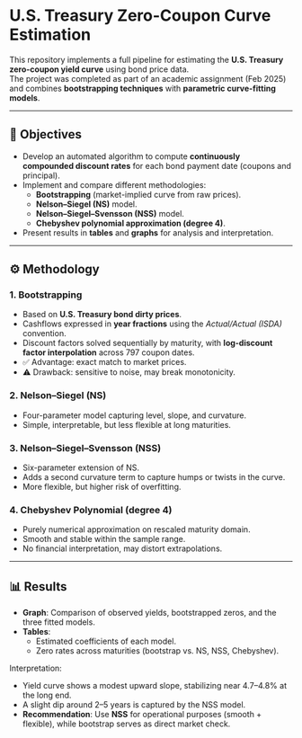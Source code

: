 # U.S. Treasury Zero-Coupon Curve Estimation

This repository implements a full pipeline for estimating the **U.S. Treasury zero-coupon yield curve** using bond price data.  
The project was completed as part of an academic assignment (Feb 2025) and combines **bootstrapping techniques** with **parametric curve-fitting models**.

---

## 📌 Objectives
- Develop an automated algorithm to compute **continuously compounded discount rates** for each bond payment date (coupons and principal).  
- Implement and compare different methodologies:
  - **Bootstrapping** (market-implied curve from raw prices).
  - **Nelson–Siegel (NS)** model.
  - **Nelson–Siegel–Svensson (NSS)** model.
  - **Chebyshev polynomial approximation (degree 4)**.  
- Present results in **tables** and **graphs** for analysis and interpretation.

---

## ⚙️ Methodology

### 1. Bootstrapping
- Based on **U.S. Treasury bond dirty prices**.  
- Cashflows expressed in **year fractions** using the *Actual/Actual (ISDA)* convention.  
- Discount factors solved sequentially by maturity, with **log-discount factor interpolation** across 797 coupon dates.  
- ✅ Advantage: exact match to market prices.  
- ⚠️ Drawback: sensitive to noise, may break monotonicity.

### 2. Nelson–Siegel (NS)
- Four-parameter model capturing level, slope, and curvature.  
- Simple, interpretable, but less flexible at long maturities.

### 3. Nelson–Siegel–Svensson (NSS)
- Six-parameter extension of NS.  
- Adds a second curvature term to capture humps or twists in the curve.  
- More flexible, but higher risk of overfitting.

### 4. Chebyshev Polynomial (degree 4)
- Purely numerical approximation on rescaled maturity domain.  
- Smooth and stable within the sample range.  
- No financial interpretation, may distort extrapolations.

---

## 📊 Results

- **Graph**: Comparison of observed yields, bootstrapped zeros, and the three fitted models.  
- **Tables**:  
  - Estimated coefficients of each model.  
  - Zero rates across maturities (bootstrap vs. NS, NSS, Chebyshev).  

Interpretation:  
- Yield curve shows a modest upward slope, stabilizing near 4.7–4.8% at the long end.  
- A slight dip around 2–5 years is captured by the NSS model.  
- **Recommendation**: Use **NSS** for operational purposes (smooth + flexible), while bootstrap serves as direct market check.
